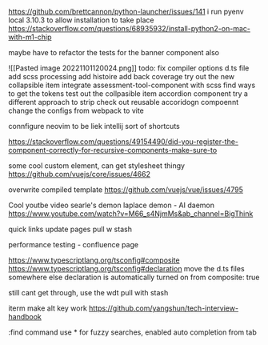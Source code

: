 https://github.com/brettcannon/python-launcher/issues/141
i run 
	pyenv local 3.10.3 to allow installation to take place
https://stackoverflow.com/questions/68935932/install-python2-on-mac-with-m1-chip

maybe have to refactor the tests for the banner component also

![[Pasted image 20221101120024.png]]
todo: 
	fix compiler options d.ts file
	add scss processing
	add histoire
	add back coverage
	try out the new collapsible item
	integrate assessment-tool-component with scss find ways to get the tokens
	test out the collpasible item accordion component
	try a different approach to strip
	check out reusable accoridogn compoennt
	change the configs from webpack to vite

connfigure neovim to be liek intellij sort of shortcuts

https://stackoverflow.com/questions/49154490/did-you-register-the-component-correctly-for-recursive-components-make-sure-to

some cool custom element, can get stylesheet thingy
https://github.com/vuejs/core/issues/4662

overwrite compiled template
https://github.com/vuejs/vue/issues/4795

Cool youtbe video
searle's demon
laplace demon - AI
daemon
https://www.youtube.com/watch?v=M66_s4NjmMs&ab_channel=BigThink

quick links
update pages
pull w stash

performance testing - confluence page

https://www.typescriptlang.org/tsconfig#composite
https://www.typescriptlang.org/tsconfig#declaration
move the d.ts files somewhere else
declaration is automatically turned on from composite: true

still cant get through, use the wdt pull with stash

iterm make alt key work
https://github.com/yangshun/tech-interview-handbook

:find command use * for fuzzy searches, enabled auto completion from tab 